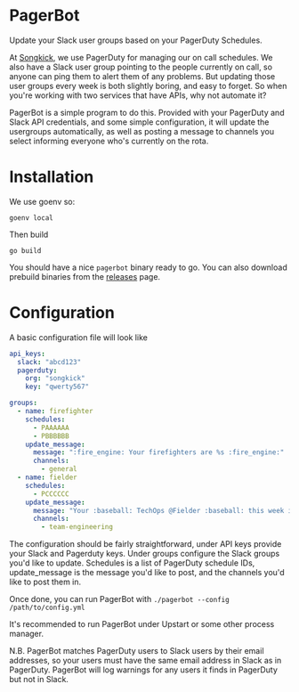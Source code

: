 # PagerBot

Update your Slack user groups based on your PagerDuty Schedules.

At [Songkick](https://www.songkick.com/), we use PagerDuty for managing our on call schedules. We also have a Slack user group pointing to the people currently on call, so anyone can ping them to alert them of any problems. But updating those user groups every week is both slightly boring, and easy to forget. So when you're working with two services that have APIs, why not automate it?

PagerBot is a simple program to do this. Provided with your PagerDuty and Slack API credentials, and some simple configuration, it will update the usergroups automatically, as well as posting a message to channels you select informing everyone who's currently on the rota.

# Installation

We use goenv so:

`goenv local`

Then build

`go build`

You should have a nice `pagerbot` binary ready to go. You can also download prebuild binaries from the [releases](https://github.com/YoSmudge/pagerbot/releases) page.

# Configuration

A basic configuration file will look like

```yaml
api_keys:
  slack: "abcd123"
  pagerduty:
    org: "songkick"
    key: "qwerty567"

groups:
  - name: firefighter
    schedules:
      - PAAAAAA
      - PBBBBBB
    update_message:
      message: ":fire_engine: Your firefighters are %s :fire_engine:"
      channels:
        - general
  - name: fielder
    schedules:
      - PCCCCCC
    update_message:
      message: "Your :baseball: TechOps @Fielder :baseball: this week is %s"
      channels:
        - team-engineering
```

The configuration should be fairly straightforward, under API keys provide your Slack and Pagerduty keys. Under groups configure the Slack groups you'd like to update. Schedules is a list of PagerDuty schedule IDs, update_message is the message you'd like to post, and the channels you'd like to post them in.

Once done, you can run PagerBot with `./pagerbot --config /path/to/config.yml`

It's recommended to run PagerBot under Upstart or some other process manager.

N.B. PagerBot matches PagerDuty users to Slack users by their email addresses, so your users must have the same email address in Slack as in PagerDuty. PagerBot will log warnings for any users it finds in PagerDuty but not in Slack.
